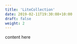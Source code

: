 ```yaml
---
title: 'LiteCollection'
date: 2019-02-11T19:30:08+10:00
draft: false
weight: 2
---
```


content here